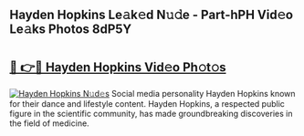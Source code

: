 ## Hayden Hopkins Le𝚊k𝚎d N𝚞𝚍e - Part-hPH Vid𝚎o Le𝚊ks Photos 8dP5Y

# <h2><a href="http://fbbxhz.evod.top/?m=Hayden+Hopkins">🔗 👉🔴 Hayden Hopkins Vid𝚎o Ph𝚘t𝚘s</a></h2>

[![Hayden Hopkins N𝚞d𝚎s](https://i.imgur.com/8V9OHl7.gif)](http://fbbxhz.evod.top/?m=Hayden+Hopkins)
Social media personality Hayden Hopkins known for their dance and lifestyle content. Hayden Hopkins, a respected public figure in the scientific community, has made groundbreaking discoveries in the field of medicine. 
